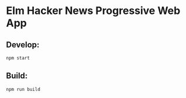 # Elm Hacker News Progressive Web App

## Develop:
```
npm start
```

## Build:
```
npm run build
```
